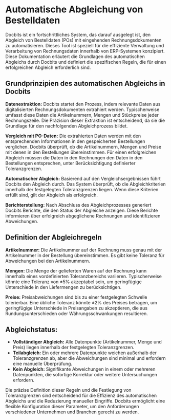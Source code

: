 # Automatische Abgleichung von Bestelldaten

Docbits ist ein fortschrittliches System, das darauf ausgelegt ist, den Abgleich von Bestelldaten (POs) mit eingehenden Rechnungsdokumenten zu automatisieren. Dieses Tool ist speziell für die effiziente Verwaltung und Verarbeitung von Rechnungsdaten innerhalb von ERP-Systemen konzipiert. Diese Dokumentation erläutert die Grundlagen des automatischen Abgleichs durch Docbits und definiert die spezifischen Regeln, die für einen erfolgreichen Abgleich erforderlich sind.

## **Grundprinzipien des automatischen Abgleichs in Docbits**

**Datenextraktion:** Docbits startet den Prozess, indem relevante Daten aus digitalisierten Rechnungsdokumenten extrahiert werden. Typischerweise umfasst diese Daten die Artikelnummern, Mengen und Stückpreise jeder Rechnungszeile. Die Präzision dieser Extraktion ist entscheidend, da sie die Grundlage für den nachfolgenden Abgleichprozess bildet.

**Vergleich mit PO-Daten:** Die extrahierten Daten werden mit den entsprechenden Informationen in den gespeicherten Bestellungen verglichen. Docbits überprüft, ob die Artikelnummern, Mengen und Preise mit denen in den Bestellungen übereinstimmen. Für einen erfolgreichen Abgleich müssen die Daten in den Rechnungen den Daten in den Bestellungen entsprechen, unter Berücksichtigung definierter Toleranzgrenzen.

**Automatischer Abgleich:** Basierend auf den Vergleichsergebnissen führt Docbits den Abgleich durch. Das System überprüft, ob die Abgleichkriterien innerhalb der festgelegten Toleranzgrenzen liegen. Wenn diese Kriterien erfüllt sind, gilt der Abgleich als erfolgreich.

**Berichterstellung:** Nach Abschluss des Abgleichprozesses generiert Docbits Berichte, die den Status der Abgleiche anzeigen. Diese Berichte informieren über erfolgreich abgeglichene Rechnungen und identifizieren Abweichungen.

## **Definition der Abgleichregeln**

**Artikelnummer:** Die Artikelnummer auf der Rechnung muss genau mit der Artikelnummer in der Bestellung übereinstimmen. Es gibt keine Toleranz für Abweichungen bei den Artikelnummern.

**Mengen:** Die Menge der gelieferten Waren auf der Rechnung kann innerhalb eines vordefinierten Toleranzbereichs variieren. Typischerweise könnte eine Toleranz von ±5% akzeptabel sein, um geringfügige Unterschiede in den Liefermengen zu berücksichtigen.

**Preise:** Preisabweichungen sind bis zu einer festgelegten Schwelle tolerierbar. Eine übliche Toleranz könnte ±2% des Preises betragen, um geringfügige Unterschiede in Preisangaben zu akzeptieren, die aus Rundungsunterschieden oder Währungsschwankungen resultieren.

## **Abgleichstatus:**

* **Vollständiger Abgleich:** Alle Datenpunkte (Artikelnummer, Menge und Preis) liegen innerhalb der festgelegten Toleranzgrenzen.
* **Teilabgleich:** Ein oder mehrere Datenpunkte weichen außerhalb der Toleranzgrenzen ab, aber die Abweichungen sind minimal und erfordern eine manuelle Überprüfung.
* **Kein Abgleich:** Signifikante Abweichungen in einem oder mehreren Datenpunkten, die sofortige Korrektur oder weitere Untersuchungen erfordern.

Die präzise Definition dieser Regeln und die Festlegung von Toleranzgrenzen sind entscheidend für die Effizienz des automatischen Abgleichs und die Reduzierung manueller Eingriffe. Docbits ermöglicht eine flexible Konfiguration dieser Parameter, um den Anforderungen verschiedener Unternehmen und Branchen gerecht zu werden.
